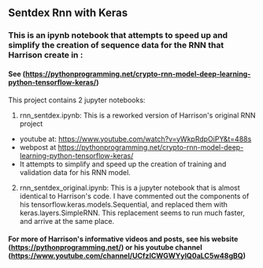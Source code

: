## Sentdex Rnn with Keras
### This is an ipynb notebook that attempts to speed up and simplify the creation of sequence data for the RNN that Harrison create in :
#### See (https://pythonprogramming.net/crypto-rnn-model-deep-learning-python-tensorflow-keras/)

This project contains 2 jupyter notebooks:
1. rnn_sentdex.ipynb: This is a reworked version of Harrison's original RNN project
* youtube at:  https://www.youtube.com/watch?v=yWkpRdpOiPY&t=488s 
* webpost at https://pythonprogramming.net/crypto-rnn-model-deep-learning-python-tensorflow-keras/
* It attempts to simplify and speed up the creation of training and validation data for his RNN model.
2. rnn_sentdex_original.ipynb: This is a jupyter notebook that is almost identical to Harrison's code.  I have commented out the components of his tensorflow.keras.models.Sequential, and replaced them with keras.layers.SimpleRNN.  This replacement seems to run much faster, and arrive at the same place.

#### For more of Harrison's informative videos and posts, see his website (https://pythonprogramming.net/) or his youtube channel (https://www.youtube.com/channel/UCfzlCWGWYyIQ0aLC5w48gBQ)


